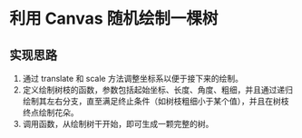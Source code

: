 # 利用 Canvas 随机绘制一棵树

## 实现思路
1. 通过 translate 和 scale 方法调整坐标系以便于接下来的绘制。
2. 定义绘制树枝的函数，参数包括起始坐标、长度、角度、粗细，并且通过递归绘制其左右分支，直至满足终止条件（如树枝粗细小于某个值），并且在树枝终点绘制花朵。
3. 调用函数，从绘制树干开始，即可生成一颗完整的树。
